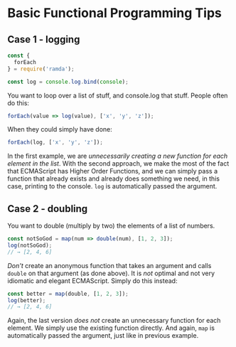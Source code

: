 # Basic Functional Programming Tips

## Case 1 - logging
```js
const {
  forEach
} = require('ramda');

const log = console.log.bind(console);
```

You want to loop over a list of stuff, and console.log that stuff. People often do this:

```js
forEach(value => log(value), ['x', 'y', 'z']);
```

When they could simply have done:

```js
forEach(log, ['x', 'y', 'z']);
```

In the first example, we are _unnecessarily creating a new function for each element in the list_. With the second approach, we make the most of the fact that ECMAScript has Higher Order Functions, and we can simply pass a function that already exists and already does something we need, in this case, printing to the console. `log` is automatically passed the argument.

## Case 2 - doubling

You want to double (multiply by two) the elements of a list of numbers.

```js
const notSoGod = map(num => double(num), [1, 2, 3]);
log(notSoGod);
// → [2, 4, 6]
```


_Don't_ create an anonymous function that takes an argument and calls `double` on that argument (as done above). It is _not_ optimal and not very idiomatic and elegant ECMAScript. Simply do this instead:

```js
const better = map(double, [1, 2, 3]);
log(better);
// → [2, 4, 6]
```

Again, the last version _does not_ create an unnecessary function for each element. We simply use the existing function directly. And again, `map` is automatically passed the argument, just like in previous example.
